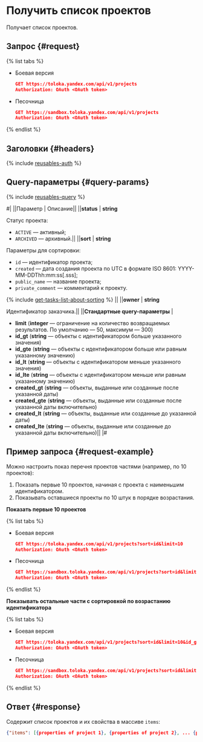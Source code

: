 # Получить список проектов

Получает список проектов.

## Запрос {#request}

{% list tabs %}

- Боевая версия

  ```json
  GET https://toloka.yandex.com/api/v1/projects
  Authorization: OAuth <OAuth token>
  ```

- Песочница

  ```json
  GET https://sandbox.toloka.yandex.com/api/v1/projects
  Authorization: OAuth <OAuth token>
  ```
{% endlist %}

## Заголовки {#headers}

{% include [reusables-auth](../_includes/reusables/id-reusables/auth.md) %}


## Query-параметры {#query-params}

{% include [reusables-query](../_includes/reusables/id-reusables/query.md) %}

#|
||Параметр | Описание||
||**status** | **string**

Статус проекта:
- `ACTIVE` — активный;
- `ARCHIVED` — архивный.||
||**sort** | **string**

Параметры для сортировки:
- `id` — идентификатор проекта;
- `created` — дата создания проекта по UTC в формате ISO 8601: YYYY-MM-DDThh:mm:ss[.sss];
- `public_name` — название проекта;
- `private_comment` — комментарий к проекту.

{% include [get-tasks-list-about-sorting](../_includes/concepts/get-tasks-list/id-get-tasks-list/about-sorting.md) %}
||
||**owner** | **string**

Идентификатор заказчика.||
||**Стандартные query-параметры** |
- **limit** (**integer** — ограничение на количество возвращаемых результатов. По умолчанию — 50, максимум — 300)
- **id_gt** (**string** — объекты с идентификатором больше указанного значения)
- **id_gte** (**string** — объекты с идентификатором больше или равным указанному значению)
- **id_lt** (**string** — объекты с идентификатором меньше указанного значения)
- **id_lte** (**string** — объекты с идентификатором меньше или равным указанному значению)
- **created_gt** (**string** — объекты, выданные или созданные после указанной даты)
- **created_gte** (**string** — объекты, выданные или созданные после указанной даты включительно)
- **created_lt** (**string** — объекты, выданные или созданные до указанной даты)
- **created_lte** (**string** — объекты, выданные или созданные до указанной даты включительно)||
|#

## Пример запроса {#request-example}

Можно настроить показ перечня проектов частями (например, по 10 проектов):

1. Показать первые 10 проектов, начиная с проекта с наименьшим идентификатором.
1. Показывать оставшиеся проекты по 10 штук в порядке возрастания.

**Показать первые 10 проектов**

{% list tabs %}

- Боевая версия

  ```json
  GET https://toloka.yandex.com/api/v1/projects?sort=id&limit=10
  Authorization: OAuth <OAuth token>
  ```

- Песочница

  ```json
  GET https://sandbox.toloka.yandex.com/api/v1/projects?sort=id&limit=10
  Authorization: OAuth <OAuth token>
  ```
{% endlist %}

**Показывать остальные части с сортировкой по возрастанию идентификатора**

{% list tabs %}

- Боевая версия

  ```json
  GET https://toloka.yandex.com/api/v1/projects?sort=id&limit=10&id_gt=<ID of the last project from the previous response>
  Authorization: OAuth <OAuth token>
  ```

- Песочница

  ```json
  GET https://sandbox.toloka.yandex.com/api/v1/projects?sort=id&limit=10&id_gt=<id of the last project from the previous response>
  Authorization: OAuth <OAuth token>
  ```
{% endlist %}

## Ответ {#response}

Содержит список проектов и их свойства в массиве `items`:

```json
{"items": [{properties of project 1}, {properties of project 2}, ... {properties of project n}], "has_more": false}
```

